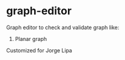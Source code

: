 # graph-editor
Graph editor to check and validate graph like:

1. Planar graph

Customized for Jorge Lipa
